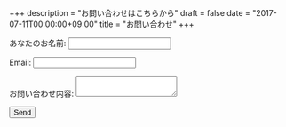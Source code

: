+++
description = "お問い合わせはこちらから"
draft = false
date = "2017-07-11T00:00:00+09:00"
title = "お問い合わせ"
+++

<!--more-->

<form name="contact" action="../thank-you" netlify>
  <p>
    <label>あなたのお名前: <input type="text" name="name"></label>
  </p>
  <p>
    <label>Email: <input type="email" name="email"></label>
  </p>
  <p>
    <label>お問い合わせ内容: <textarea name="message"></textarea></label>
  </p>
  <p>
    <button type="submit">Send</button>
  </p>
</form>

